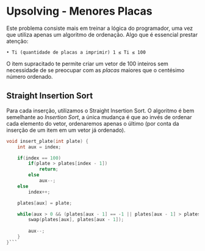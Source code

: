 # Upsolving - Menores Placas

Este problema consiste mais em treinar a lógica do programador, uma vez que utiliza apenas um algoritmo de ordenação. Algo que é essencial prestar atenção: 

`• Ti (quantidade de placas a imprimir) 1 ≤ Ti ≤ 100`

O item supracitado te permite criar um vetor de 100 inteiros sem necessidade de se preocupar com as *placas* maiores que o centésimo número ordenado.

## Straight Insertion Sort

Para cada inserção, utilizamos o Straight Insertion Sort. O algoritmo é bem semelhante ao *Insertion Sort*, a única mudança é que ao invés de ordenar cada elemento do vetor, ordenaremos apenas o último (por conta da inserção de um item em um vetor já ordenado).

```c
void insert_plate(int plate) {
    int aux = index;

    if(index == 100)
        if(plate > plates[index - 1])
            return;
        else
            aux--;
    else
        index++;

    plates[aux] = plate;

    while(aux > 0 && (plates[aux - 1] == -1 || plates[aux - 1] > plates[aux])) {
        swap(plates[aux], plates[aux - 1]);
        
        aux--;
    }
}```
